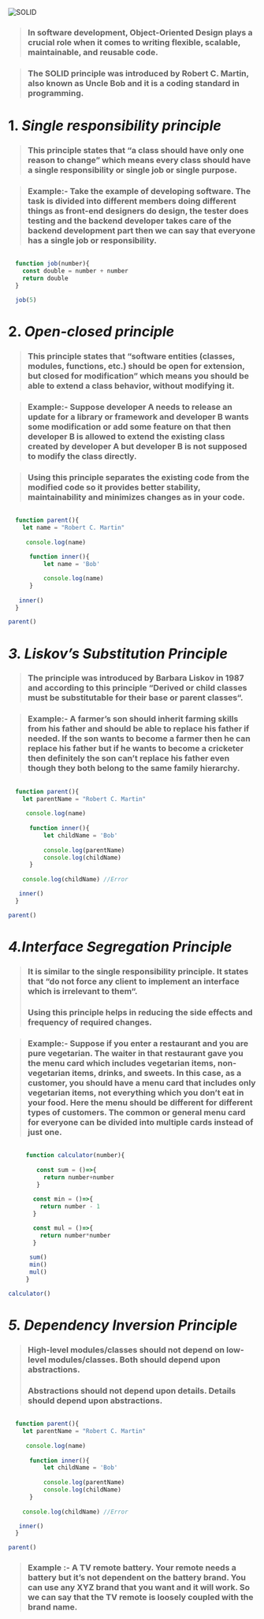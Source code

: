 ![SOLID](https://miro.medium.com/max/1838/1*1Fl0dq4B7vq3zqR2k8bHdg.jpeg)

> ### **In software development, Object-Oriented Design plays a crucial role when it comes to writing flexible, scalable, maintainable, and reusable code.**

> ###  **The SOLID principle was introduced by Robert C. Martin, also known as Uncle Bob and it is a coding standard in programming.**


# 1. ***Single responsibility principle*** 

> ### This principle states that “a class should have only one reason to change” which means every class should have a single responsibility or single job or single purpose. 

> ### Example:- Take the example of developing software. The task is divided into different members doing different things as front-end designers do design, the tester does testing and the backend developer takes care of the backend development part then we can say that everyone has a single job or responsibility.

```javascript 

  function job(number){
    const double = number + number
    return double
  }

  job(5) 
```


# 2. ***Open-closed principle***

> ### This principle states that “software entities (classes, modules, functions, etc.) should be open for extension, but closed for modification” which means you should be able to extend a class behavior, without modifying it.

> ### Example:- Suppose developer A needs to release an update for a library or framework and developer B wants some modification or add some feature on that then developer B is allowed to extend the existing class created by developer A but developer B is not supposed to modify the class directly.

> ### Using this principle separates the existing code from the modified code so it provides better stability, maintainability and minimizes changes as in your code.


```javascript 

  function parent(){
    let name = "Robert C. Martin"
     
     console.log(name)
      
      function inner(){
          let name = 'Bob'

          console.log(name)
      }
    
   inner() 
  }

parent()

```


# ***3. Liskov’s Substitution Principle***

> ### The principle was introduced by Barbara Liskov in 1987 and according to this principle “Derived or child classes must be substitutable for their base or parent classes“.

> ### Example:- A farmer’s son should inherit farming skills from his father and should be able to replace his father if needed. If the son wants to become a farmer then he can replace his father but if he wants to become a cricketer then definitely the son can’t replace his father even though they both belong to the same family hierarchy.

```javascript 

  function parent(){
    let parentName = "Robert C. Martin"
     
     console.log(name)
      
      function inner(){
          let childName = 'Bob'
        
          console.log(parentName)        
          console.log(childName)
      }
    
    console.log(childName) //Error

   inner() 
  }

parent()
```


#  ***4.Interface Segregation Principle***

> ### It is similar to the single responsibility principle. It states that “do not force any client to implement an interface which is irrelevant to them“.
> ### Using this principle helps in reducing the side effects and frequency of required changes.

> ### Example:-  Suppose if you enter a restaurant and you are pure vegetarian. The waiter in that restaurant gave you the menu card which includes vegetarian items, non-vegetarian items, drinks, and sweets. In this case, as a customer, you should have a menu card that includes only vegetarian items, not everything which you don’t eat in your food. Here the menu should be different for different types of customers. The common or general menu card for everyone can be divided into multiple cards instead of just one.

```javascript

     function calculator(number){
             
        const sum = ()=>{
          return number+number
        }     
      
       const min = ()=>{
         return number - 1
       }

       const mul = ()=>{
         return number*number
       }
      
      sum()
      min()
      mul() 
     }

calculator()
```

# ***5. Dependency Inversion Principle***

> ### High-level modules/classes should not depend on low-level modules/classes. Both should depend upon abstractions.
> ### Abstractions should not depend upon details. Details should depend upon abstractions.

```javascript 

  function parent(){
    let parentName = "Robert C. Martin"
     
     console.log(name)
      
      function inner(){
          let childName = 'Bob'
        
          console.log(parentName)        
          console.log(childName)
      }
    
    console.log(childName) //Error

   inner() 
  }

parent()
```

 > ### Example :- A TV remote battery. Your remote needs a battery but it’s not dependent on the battery brand. You can use any XYZ brand that you want and it will work. So we can say that the TV remote is loosely coupled with the brand name.
